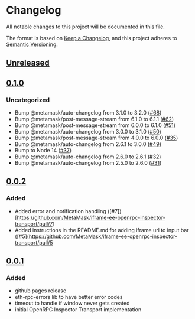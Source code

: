 # Changelog
All notable changes to this project will be documented in this file.

The format is based on [Keep a Changelog](https://keepachangelog.com/en/1.0.0/),
and this project adheres to [Semantic Versioning](https://semver.org/spec/v2.0.0.html).

## [Unreleased]

## [0.1.0]
### Uncategorized
- Bump @metamask/auto-changelog from 3.1.0 to 3.2.0 ([#68](https://github.com/MetaMask/iframe-ee-openrpc-inspector-transport/pull/68))
- Bump @metamask/post-message-stream from 6.1.0 to 6.1.1 ([#62](https://github.com/MetaMask/iframe-ee-openrpc-inspector-transport/pull/62))
- Bump @metamask/post-message-stream from 6.0.0 to 6.1.0 ([#51](https://github.com/MetaMask/iframe-ee-openrpc-inspector-transport/pull/51))
- Bump @metamask/auto-changelog from 3.0.0 to 3.1.0 ([#50](https://github.com/MetaMask/iframe-ee-openrpc-inspector-transport/pull/50))
- Bump @metamask/post-message-stream from 4.0.0 to 6.0.0 ([#35](https://github.com/MetaMask/iframe-ee-openrpc-inspector-transport/pull/35))
- Bump @metamask/auto-changelog from 2.6.1 to 3.0.0 ([#49](https://github.com/MetaMask/iframe-ee-openrpc-inspector-transport/pull/49))
- Bump to Node 14 ([#37](https://github.com/MetaMask/iframe-ee-openrpc-inspector-transport/pull/37))
- Bump @metamask/auto-changelog from 2.6.0 to 2.6.1 ([#32](https://github.com/MetaMask/iframe-ee-openrpc-inspector-transport/pull/32))
- Bump @metamask/auto-changelog from 2.5.0 to 2.6.0 ([#31](https://github.com/MetaMask/iframe-ee-openrpc-inspector-transport/pull/31))

## [0.0.2]
### Added
- Added error and notification handling ([#7])[https://github.com/MetaMask/iframe-ee-openrpc-inspector-transport/pull/7]
- Added instructions in the README.md for adding iframe url to input bar ([#5](https://github.com/MetaMask/iframe-ee-openrpc-inspector-transport/pull/5

## [0.0.1]
### Added
- github pages release
- eth-rpc-errors lib to have better error codes
- timeout to handle if window never gets created
- initial OpenRPC Inspector Transport implementation

[Unreleased]: https://github.com/MetaMask/iframe-ee-openrpc-inspector-transport/compare/v0.1.0...HEAD
[0.1.0]: https://github.com/MetaMask/iframe-ee-openrpc-inspector-transport/compare/v0.0.2...v0.1.0
[0.0.2]: https://github.com/MetaMask/iframe-ee-openrpc-inspector-transport/compare/v0.0.1...v0.0.2
[0.0.1]: https://github.com/MetaMask/iframe-ee-openrpc-inspector-transport/releases/tag/v0.0.1
